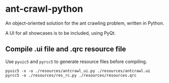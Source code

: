 # ant-crawl-python

An object-oriented solution for the ant crawling problem, written in Python.

A UI for all showcases is to be included, using PyQt.

## Compile .ui file and .qrc resource file

Use `pyuic5` and `pyrcc5` to generate resource files before compiling.

```shell
pyuic5 -x -o ./resources/antcrawl_ui.py ./resources/antcrawl.ui
pyrcc5 -o ./resources/res_rc.py ./resources/resources.qrc
```
